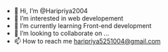 - 👋 Hi, I’m @Haripriya2004
- 👀 I’m interested in web developement
- 🌱 I’m currently learning Front-end development 
- 💞️ I’m looking to collaborate on ...
- 📫 How to reach me haripriya5251004@gmail.com

<!---
Haripriya2004/Haripriya2004 is a ✨ special ✨ repository because its `README.md` (this file) appears on your GitHub profile.
You can click the Preview link to take a look at your changes.
--->
